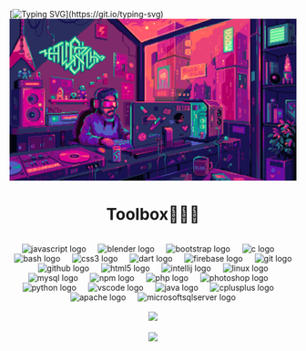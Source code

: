 

[![Typing SVG](https://readme-typing-svg.herokuapp.com?size=30&lines=Touch+some+grass.)](https://git.io/typing-svg)
![Poster](https://github.com/kstubhieeee/kstubhieeee/blob/main/n8agw6z2smyb1.gif)




###
<div align="center">
<h1>Toolbox🧑🏻‍💻</h1>
<br clear="both">
</div>
<div align="center">
  <img src="https://skillicons.dev/icons?i=js" height="50" alt="javascript logo"  />
  <img width="13" />
  <img src="https://skillicons.dev/icons?i=blender" height="50" alt="blender logo"  />
  <img width="13" />
  <img src="https://skillicons.dev/icons?i=bootstrap" height="50" alt="bootstrap logo"  />
  <img width="13" />
  <img src="https://skillicons.dev/icons?i=c" height="50" alt="c logo"  />
  <img width="13" />
  <img src="https://skillicons.dev/icons?i=bash" height="50" alt="bash logo"  />
  <img width="13" />
  <img src="https://skillicons.dev/icons?i=css" height="50" alt="css3 logo"  />
  <img width="13" />
  <img src="https://skillicons.dev/icons?i=dart" height="50" alt="dart logo"  />
  <img width="13" />
  <img src="https://skillicons.dev/icons?i=firebase" height="50" alt="firebase logo"  />
  <img width="13" />
  <img src="https://skillicons.dev/icons?i=git" height="50" alt="git logo"  />
  <img width="13" />
  <img src="https://skillicons.dev/icons?i=github" height="50" alt="github logo"  />
  <img width="13" />
  <img src="https://skillicons.dev/icons?i=html" height="50" alt="html5 logo"  />
  <img width="13" />
  <img src="https://cdn.jsdelivr.net/gh/devicons/devicon/icons/intellij/intellij-original.svg" height="50" alt="intellij logo"  />
  <img width="13" />
  <img src="https://cdn.jsdelivr.net/gh/devicons/devicon/icons/linux/linux-original.svg" height="50" alt="linux logo"  />
  <img width="13" />
  <img src="https://skillicons.dev/icons?i=mysql" height="50" alt="mysql logo"  />
  <img width="13" />
  <img src="https://cdn.jsdelivr.net/gh/devicons/devicon/icons/npm/npm-original-wordmark.svg" height="50" alt="npm logo"  />
  <img width="13" />
  <img src="https://skillicons.dev/icons?i=php" height="50" alt="php logo"  />
  <img width="13" />
  <img src="https://cdn.jsdelivr.net/gh/devicons/devicon/icons/photoshop/photoshop-plain.svg" height="50" alt="photoshop logo"  />
  <img width="13" />
  <img src="https://skillicons.dev/icons?i=py" height="50" alt="python logo"  />
  <img width="13" />
  <img src="https://skillicons.dev/icons?i=vscode" height="50" alt="vscode logo"  />
  <img width="13" />
  <img src="https://skillicons.dev/icons?i=java" height="50" alt="java logo"  />
  <img width="13" />
  <img src="https://skillicons.dev/icons?i=cpp" height="50" alt="cplusplus logo"  />
  <img width="13" />
  <img src="https://cdn.jsdelivr.net/gh/devicons/devicon/icons/apache/apache-original.svg" height="50" alt="apache logo"  />
  <img width="13" />
  <img src="https://cdn.jsdelivr.net/gh/devicons/devicon/icons/microsoftsqlserver/microsoftsqlserver-plain.svg" height="50" alt="microsoftsqlserver logo"  />
</div>



<div align="center">
    <br/>
    <img src="https://github-readme-streak-stats.herokuapp.com/?user=kstubhieeee&theme=gotham&hide_border=false" /><br/>
    <br/>
    <img src="https://github-readme-stats.vercel.app/api/top-langs/?username=kstubhieeee&theme=gotham&hide_border=false&include_all_commits=true&count_private=true&layout=compact" />
    <br/>
</div>




